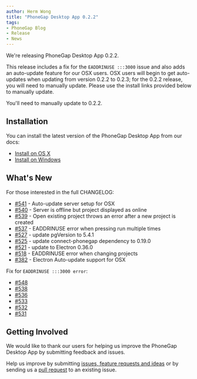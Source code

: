 ```yaml
---
author: Herm Wong
title: "PhoneGap Desktop App 0.2.2"
tags:
- PhoneGap Blog
- Release
- News
---
```


We're releasing PhoneGap Desktop App 0.2.2.

This release includes a fix for the `EADDRINUSE :::3000` issue and also adds an auto-update feature for our OSX users. OSX users will begin to get auto-updates when updating from version 0.2.2 to 0.2.3; for the 0.2.2 release, you will need to manually update. Please use the install links provided below to manually update.

You'll need to manually update to 0.2.2.

## Installation ##

You can install the latest version of the PhoneGap Desktop App from our docs:

- [Install on OS X](http://docs.phonegap.com/references/desktop-app/install/mac/)
- [Install on Windows](http://docs.phonegap.com/references/desktop-app/install/win/)

## What's New ##

For those interested in the full CHANGELOG:

- [#541](https://github.com/phonegap/phonegap-app-desktop/issues/541) - Auto-update server setup for OSX
- [#540](https://github.com/phonegap/phonegap-app-desktop/issues/540) - Server is offline but project displayed as online
- [#539](https://github.com/phonegap/phonegap-app-desktop/issues/539) - Open existing project throws an error after a new project is created
- [#537](https://github.com/phonegap/phonegap-app-desktop/issues/537) - EADDRINUSE error when pressing run multiple times
- [#527](https://github.com/phonegap/phonegap-app-desktop/issues/527) - update pgVersion to 5.4.1
- [#525](https://github.com/phonegap/phonegap-app-desktop/issues/525) - update connect-phonegap dependency to 0.19.0
- [#521](https://github.com/phonegap/phonegap-app-desktop/issues/521) - update to
Electron 0.36.0
- [#518](https://github.com/phonegap/phonegap-app-desktop/issues/518) - EADDRINUSE error when changing projects
- [#382](https://github.com/phonegap/phonegap-app-desktop/issues/382) - Electron
Auto-update support for OSX

Fix for `EADDRINUSE :::3000 error`:

- [#548](https://github.com/phonegap/phonegap-app-desktop/issues/548)
- [#538](https://github.com/phonegap/phonegap-app-desktop/issues/538)
- [#536](https://github.com/phonegap/phonegap-app-desktop/issues/536)
- [#533](https://github.com/phonegap/phonegap-app-desktop/issues/533)
- [#532](https://github.com/phonegap/phonegap-app-desktop/issues/532)
- [#531](https://github.com/phonegap/phonegap-app-desktop/issues/531)

## Getting Involved ##

We would like to thank our users for helping us improve the PhoneGap Desktop App by submitting feedback and issues.

Help us improve by submitting [issues, feature requests and ideas](https://github.com/phonegap/phonegap-app-desktop/issues) or by sending us a [pull request](https://github.com/phonegap/phonegap-app-desktop) to an existing issue.
